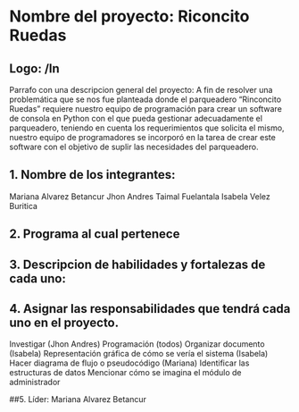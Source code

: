 # Nombre del proyecto: Riconcito Ruedas
## Logo: /ln
Parrafo con una descripcion general del proyecto: A fin de resolver una problemática que se nos fue planteada donde el parqueadero “Rinconcito Ruedas” requiere nuestro equipo de programación para crear un software de consola en Python con el que pueda gestionar adecuadamente el parqueadero, teniendo en cuenta los requerimientos que solicita el mismo, nuestro equipo de programadores se incorporó en la tarea de crear este software con el objetivo de suplir las necesidades del parqueadero. 
## 1. Nombre de los integrantes:
   Mariana Alvarez Betancur 
   Jhon Andres Taimal Fuelantala
   Isabela Velez Buritica

## 2. Programa al cual pertenece
## 3. Descripcion de habilidades y fortalezas de cada uno:
   
## 4. Asignar las responsabilidades que tendrá cada uno en el proyecto.
   Investigar (Jhon Andres)
   Programación (todos)
   Organizar documento (Isabela)
   Representación gráfica de cómo se vería el sistema (Isabela)
   Hacer diagrama de flujo o pseudocódigo (Mariana)
   Identificar las estructuras de datos
   Mencionar cómo se imagina el módulo de administrador

##5. Líder: Mariana Alvarez Betancur
   
